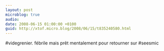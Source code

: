 ```yaml
---
layout: post
microblog: true
audio: 
date: 2008-06-15 01:00:00 +0100
guid: http://xtof.micro.blog/2008/06/15/t835240580.html
---
```

#videgrenier. fébrile mais prêt mentalement pour retourner sur #seesmic

